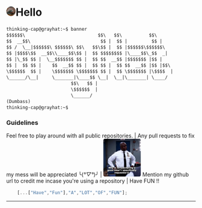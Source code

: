 # <img src="https://github.com/GrayHat12/GrayHat12/blob/master/dp.jpeg" style="border-radius: 50%;" width="25" height="25">**Hello**
```console
thinking-cap@grayhat:~$ banner
$$$$$$\                           $$\   $$\          $$\     
$$  __$$\                          $$ |  $$ |         $$ |    
$$ /  \__|$$$$$$\ $$$$$$\ $$\   $$\$$ |  $$ |$$$$$$\$$$$$$\   
$$ |$$$$\$$  __$$\\____$$\$$ |  $$ $$$$$$$$ |\____$$\_$$  _|  
$$ |\_$$ $$ |  \__$$$$$$$ $$ |  $$ $$  __$$ |$$$$$$$ |$$ |    
$$ |  $$ $$ |    $$  __$$ $$ |  $$ $$ |  $$ $$  __$$ |$$ |$$\ 
\$$$$$$  $$ |    \$$$$$$$ \$$$$$$$ $$ |  $$ \$$$$$$$ |\$$$$  |
\______/\__|     \_______|\____$$ \__|  \__|\_______| \____/ 
                        $$\   $$ |                          
                        \$$$$$$  |                          
                        \______/                           
(Dumbass)
thinking-cap@grayhat:~$ 
```

### Guidelines
Feel free to play around with all public repositories.  |
Any pull requests to fix my mess will be appreciated ╰(*°▽°*)╯  |  <img src="https://github.com/GrayHat12/GrayHat12/blob/master/meme.jpg" height="100" width="100">
Mention my github url to credit me incase you're using a repository  |
Have FUN !!
```javascript
    [...["Have","Fun"],"A","LOT","OF","FUN"];
```  
***
